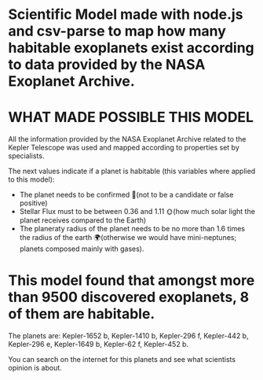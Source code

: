 # Scientific Model made with node.js and csv-parse to map how many habitable exoplanets exist according to data provided by the NASA Exoplanet Archive.

# WHAT MADE POSSIBLE THIS MODEL

All the information provided by the NASA Exoplanet Archive related to the Kepler Telescope was used and mapped according to properties set by specialists.

The next values indicate if a planet is habitable (this variables where applied to this model):

- The planet needs to be confirmed 🦕(not to be a candidate or false positive)
- Stellar Flux must to be between 0.36 and 1.11 🌞(how much solar light the planet receives compared to the Earth)
- The planeraty radius of the planet needs to be no more than 1.6 times the radius of the earth 🌍(otherwise we would have mini-neptunes; planets composed mainly with gases).

# This model found that amongst more than 9500 discovered exoplanets, 8 of them are habitable.

The planets are: Kepler-1652 b, Kepler-1410 b, Kepler-296 f, Kepler-442 b, Kepler-296 e, Kepler-1649 b, Kepler-62 f, Kepler-452 b.

You can search on the internet for this planets and see what scientists opinion is about.

